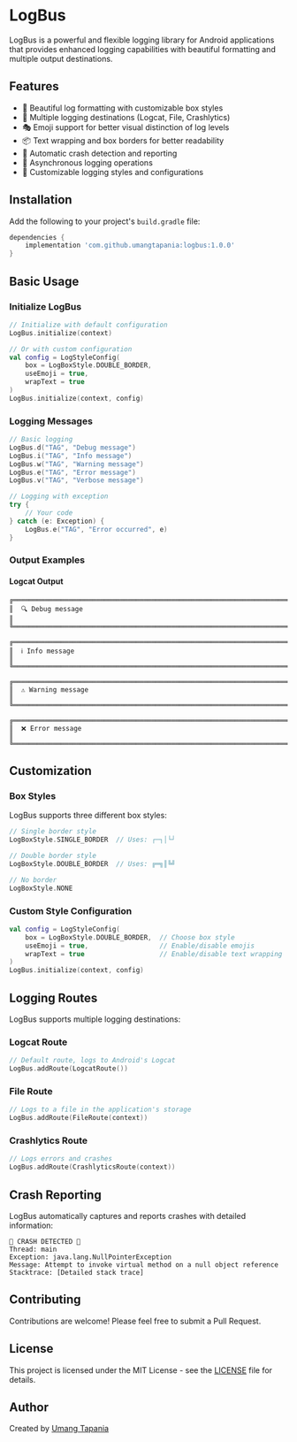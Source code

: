 # LogBus

LogBus is a powerful and flexible logging library for Android applications that provides enhanced logging capabilities with beautiful formatting and multiple output destinations.

## Features

- 🎨 Beautiful log formatting with customizable box styles
- 🎯 Multiple logging destinations (Logcat, File, Crashlytics)
- 🎭 Emoji support for better visual distinction of log levels
- 📦 Text wrapping and box borders for better readability
- 🚨 Automatic crash detection and reporting
- 🔄 Asynchronous logging operations
- 🎯 Customizable logging styles and configurations

## Installation

Add the following to your project's `build.gradle` file:

```gradle
dependencies {
    implementation 'com.github.umangtapania:logbus:1.0.0'
}
```

## Basic Usage

### Initialize LogBus

```kotlin
// Initialize with default configuration
LogBus.initialize(context)

// Or with custom configuration
val config = LogStyleConfig(
    box = LogBoxStyle.DOUBLE_BORDER,
    useEmoji = true,
    wrapText = true
)
LogBus.initialize(context, config)
```

### Logging Messages

```kotlin
// Basic logging
LogBus.d("TAG", "Debug message")
LogBus.i("TAG", "Info message")
LogBus.w("TAG", "Warning message")
LogBus.e("TAG", "Error message")
LogBus.v("TAG", "Verbose message")

// Logging with exception
try {
    // Your code
} catch (e: Exception) {
    LogBus.e("TAG", "Error occurred", e)
}
```

### Output Examples

#### Logcat Output
```
╔════════════════════════════════════════════════════════════════════════════╗
║  🔍 Debug message                                                          ║
╚════════════════════════════════════════════════════════════════════════════╝

╔════════════════════════════════════════════════════════════════════════════╗
║  ℹ️ Info message                                                           ║
╚════════════════════════════════════════════════════════════════════════════╝

╔════════════════════════════════════════════════════════════════════════════╗
║  ⚠️ Warning message                                                        ║
╚════════════════════════════════════════════════════════════════════════════╝

╔════════════════════════════════════════════════════════════════════════════╗
║  ❌ Error message                                                          ║
╚════════════════════════════════════════════════════════════════════════════╝
```

## Customization

### Box Styles

LogBus supports three different box styles:

```kotlin
// Single border style
LogBoxStyle.SINGLE_BORDER  // Uses: ┌─┐│└┘

// Double border style
LogBoxStyle.DOUBLE_BORDER  // Uses: ╔═╗║╚╝

// No border
LogBoxStyle.NONE
```

### Custom Style Configuration

```kotlin
val config = LogStyleConfig(
    box = LogBoxStyle.DOUBLE_BORDER,  // Choose box style
    useEmoji = true,                  // Enable/disable emojis
    wrapText = true                   // Enable/disable text wrapping
)
LogBus.initialize(context, config)
```

## Logging Routes

LogBus supports multiple logging destinations:

### Logcat Route
```kotlin
// Default route, logs to Android's Logcat
LogBus.addRoute(LogcatRoute())
```

### File Route
```kotlin
// Logs to a file in the application's storage
LogBus.addRoute(FileRoute(context))
```

### Crashlytics Route
```kotlin
// Logs errors and crashes
LogBus.addRoute(CrashlyticsRoute(context))
```

## Crash Reporting

LogBus automatically captures and reports crashes with detailed information:

```
🚨 CRASH DETECTED 🚨
Thread: main
Exception: java.lang.NullPointerException
Message: Attempt to invoke virtual method on a null object reference
Stacktrace: [Detailed stack trace]
```

## Contributing

Contributions are welcome! Please feel free to submit a Pull Request.

## License

This project is licensed under the MIT License - see the [LICENSE](LICENSE) file for details.

## Author

Created by [Umang Tapania](https://github.com/umangtapania) 